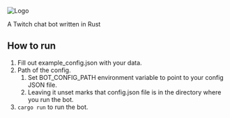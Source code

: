 ![Logo](https://i.nuuls.com/9BHHC.png)

A Twitch chat bot written in Rust

## How to run
1. Fill out example_config.json with your data.
2. Path of the config.
   1. Set BOT_CONFIG_PATH environment variable to point to your config JSON file.
   2. Leaving it unset marks that config.json file is in the directory where you run the bot.
3. `cargo run` to run the bot.
